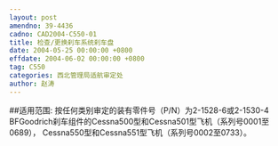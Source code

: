 ```yaml
---
layout: post
amendno: 39-4436
cadno: CAD2004-C550-01
title: 检查/更换刹车系统刹车盘
date: 2004-05-25 00:00:00 +0800
effdate: 2004-06-02 00:00:00 +0800
tag: C550
categories: 西北管理局适航审定处
author: 赵涛
---
```


##适用范围:
按任何类别审定的装有零件号（P/N）为2-1528-6或2-1530-4 BFGoodrich刹车组件的Cessna500型和Cessna501型飞机（系列号0001至0689）， Cessna550型和Cessna551型飞机（系列号0002至0733）。

